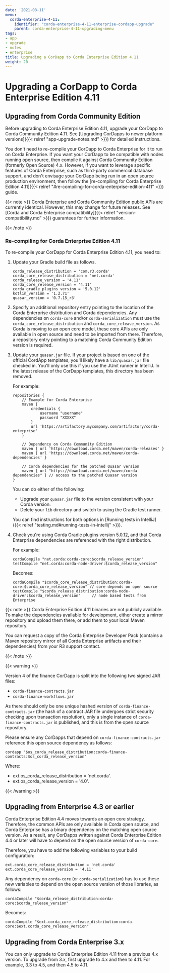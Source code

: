 ```yaml
---
date: '2021-08-11'
menu:
  corda-enterprise-4-11:
    identifier: "corda-enterprise-4-11-enterprise-cordapp-upgrade"
    parent: corda-enterprise-4-11-upgrading-menu
tags:
- app
- upgrade
- notes
- enterprise
title: Upgrading a CorDapp to Corda Enterprise Edition 4.11
weight: 20
---
```


# Upgrading a CorDapp to Corda Enterprise Edition 4.11

## Upgrading from Corda Community Edition

Before upgrading to Corda Enterprise Edition 4.11, upgrade your CorDapp to Corda Community Edition 4.11. See [Upgrading CorDapps to newer platform versions]({{< relref "app-upgrade-notes.md" >}}) for detailed instructions.

You don't need to re-compile your CorDapp to Corda Enterprise for it to run on Corda Enterprise. If you want your CorDapp to
be compatible with nodes running open source, then compile it against Corda Community Edition (formerly Open Source) 4.x.
However, if you want to leverage specific features of Corda Enterprise, such as third-party commercial database support, and don't envisage your CorDapp being run in an open source production environment, then follow the [re-compiling for Corda Enterprise Edition 4.11]({{< relref "#re-compiling-for-corda-enterprise-edition-411" >}}) guide.

{{< note >}}
Corda Enterprise and Corda Community Edition public APIs are currently identical. However, this may change for future releases.
See [Corda and Corda Enterprise compatibility]({{< relref "version-compatibility.md" >}}) guarantees for further information.

{{< /note >}}


### Re-compiling for Corda Enterprise Edition 4.11

To re-compile your CorDapp for Corda Enterprise Edition 4.11, you need to:

1. Update your Gradle build file as follows.

    ```shell
    corda_release_distribution = 'com.r3.corda'
    corda_core_release_distribution = 'net.corda'
    corda_release_version = '4.11'
    corda_core_release_version = '4.11'
    corda_gradle_plugins_version = '5.0.12'
    kotlin_version = '1.2.71'
    quasar_version = '0.7.15_r3'
    ```

2. Specify an additional repository entry pointing to the location of the Corda Enterprise distribution and Corda dependencies. Any
dependencies on `corda-core` and/or `corda-serialization` must use the `corda_core_release_distribution` and
`corda_core_release_version`. As Corda is moving to an open core model, these core APIs are only available in open source and need to
be imported from there. Therefore, a repository entry pointing to a matching Corda Community Edition version is required.

3. Update your `quasar.jar` file. If your project is based on one of the official CordApp templates, you'll likely have a `lib/quasar.jar` file checked in. You'll only use this if you use the JUnit runner in IntelliJ. In the latest release of the CorDapp templates, this directory has
been removed.

   For example:

    ```shell
    repositories {
        // Example for Corda Enterprise
        maven {
            credentials {
                username "username"
                password "XXXXX"
            }
            url 'https://artifactory.mycompany.com/artifactory/corda-enterprise'
        }

        // Dependency on Corda Community Edition
        maven { url 'https://download.corda.net/maven/corda-releases' }
        maven { url 'https://download.corda.net/maven/corda-dependencies' }
        
        // Corda dependencies for the patched Quasar version
        maven { url "https://download.corda.net/maven/corda-dependencies" } // access to the patched Quasar version
    }
    ```

   You can do either of the following:

   * Upgrade your `quasar.jar` file to the version consistent with your Corda version.
   * Delete your `lib` directory and switch to using the Gradle test runner.

   You can find instructions for both options in [Running tests in IntelliJ]({{< relref "testing.md#running-tests-in-intellij" >}}).

4. Check you're using Corda Gradle plugins version 5.0.12, and that Corda Enterprise dependencies are referenced with the right distribution.

   For example:

    ```shell
    cordaCompile "net.corda:corda-core:$corda_release_version"
    testCompile "net.corda:corda-node-driver:$corda_release_version"
    ```

   Becomes:

    ```shell
    cordaCompile "$corda_core_release_distribution:corda-core:$corda_core_release_version" // core depends on open source
    testCompile "$corda_release_distribution:corda-node-driver:$corda_release_version"     // node based tests from Enterprise
    ```

{{< note >}}
Corda Enterprise Edition 4.11 binaries are not publicly available. To make the dependencies available for development, either
create a mirror repository and upload them there, or add them to your local Maven repository.

You can request a copy of the Corda Enterprise Developer Pack (contains a Maven repository mirror
of all Corda Enterprise artifacts and their dependencies) from your R3 support contact.

{{< /note >}}

{{< warning >}}

Version 4 of the finance CorDapp is split into the following two signed JAR files:

 * `corda-finance-contracts.jar`
 * `corda-finance-workflows.jar`

As there should only be one unique hashed version of `corda-finance-contracts.jar` (the hash of a contract JAR file undergoes strict
security checking upon transaction resolution), only a single instance of `corda-finance-contracts.jar` is published, and this is from the open source repository.

Please ensure any CorDapps that depend on `corda-finance-contracts.jar` reference this open source dependency as follows:

```shell
cordapp "$os_corda_release_distribution:corda-finance-contracts:$os_corda_release_version"
```

Where:
* ext.os_corda_release_distribution = 'net.corda'.
* ext.os_corda_release_version = '4.0'.


{{< /warning >}}



## Upgrading from Enterprise 4.3 or earlier

Corda Enterprise Edition 4.4 moves towards an open core strategy. Therefore, the common APIs are only available in Corda
open source, and Corda Enterprise has a binary dependency on the matching open source version. As a result, any CorDapps written against
Corda Enterprise Edition 4.4 or later will have to depend on the open source version of `corda-core`.

Therefore, you have to add the following variables to your build configuration:

```shell
ext.corda_core_release_distribution = 'net.corda'
ext.corda_core_release_version = '4.11'
```

Any dependency on `corda-core` (or `corda-serialization`) has to use these new variables to depend on the open source version of those
libraries, as follows:

```shell
cordaCompile "$corda_release_distribution:corda-core:$corda_release_version"
```

Becomes:

```shell
cordaCompile "$ext.corda_core_release_distribution:corda-core:$ext.corda_core_release_version"
```


## Upgrading from Corda Enterprise 3.x

You can only upgrade to Corda Enterprise Edition 4.11 from a previous 4.x version. To upgrade from 3.x, first upgrade to 4.x and then to 4.11. For example, 3.3 to 4.5, and then 4.5 to 4.11.
